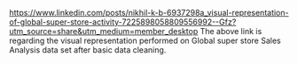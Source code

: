 https://www.linkedin.com/posts/nikhil-k-b-6937298a_visual-representation-of-global-super-store-activity-7225898058809556992--Gfz?utm_source=share&utm_medium=member_desktop
The above link is regarding the visual representation performed on Global super store Sales Analysis data set after basic data cleaning.

